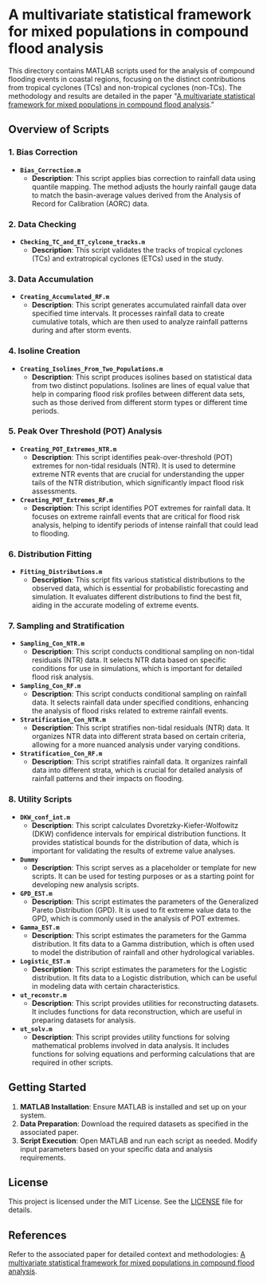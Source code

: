 # A multivariate statistical framework for mixed populations in compound flood analysis

This directory contains MATLAB scripts used for the analysis of compound flooding events in coastal regions, focusing on the distinct contributions from tropical cyclones (TCs) and non-tropical cyclones (non-TCs). The methodology and results are detailed in the paper "[A multivariate statistical framework for mixed populations in compound flood analysis](https://egusphere.copernicus.org/preprints/2024/egusphere-2024-1122)."


## Overview of Scripts

### 1. Bias Correction
- **`Bias_Correction.m`**
  - **Description**: This script applies bias correction to rainfall data using quantile mapping. The method adjusts the hourly rainfall gauge data to match the basin-average values derived from the Analysis of Record for Calibration (AORC) data. 

### 2. Data Checking
- **`Checking_TC_and_ET_cylcone_tracks.m`**
  - **Description**: This script validates the tracks of tropical cyclones (TCs) and extratropical cyclones (ETCs) used in the study. 

### 3. Data Accumulation
- **`Creating_Accumulated_RF.m`**
  - **Description**: This script generates accumulated rainfall data over specified time intervals. It processes rainfall data to create cumulative totals, which are then used to analyze rainfall patterns during and after storm events. 

### 4. Isoline Creation
- **`Creating_Isolines_From_Two_Populations.m`**
  - **Description**: This script produces isolines based on statistical data from two distinct populations. Isolines are lines of equal value that help in comparing flood risk profiles between different data sets, such as those derived from different storm types or different time periods.

### 5. Peak Over Threshold (POT) Analysis
- **`Creating_POT_Extremes_NTR.m`**
  - **Description**: This script identifies peak-over-threshold (POT) extremes for non-tidal residuals (NTR). It is used to determine extreme NTR events that are crucial for understanding the upper tails of the NTR distribution, which significantly impact flood risk assessments.
- **`Creating_POT_Extremes_RF.m`**
  - **Description**: This script identifies POT extremes for rainfall data. It focuses on extreme rainfall events that are critical for flood risk analysis, helping to identify periods of intense rainfall that could lead to flooding.

### 6. Distribution Fitting
- **`Fitting_Distributions.m`**
  - **Description**: This script fits various statistical distributions to the observed data, which is essential for probabilistic forecasting and simulation. It evaluates different distributions to find the best fit, aiding in the accurate modeling of extreme events.

### 7. Sampling and Stratification
- **`Sampling_Con_NTR.m`**
  - **Description**: This script conducts conditional sampling on non-tidal residuals (NTR) data. It selects NTR data based on specific conditions for use in simulations, which is important for detailed flood risk analysis.
- **`Sampling_Con_RF.m`**
  - **Description**: This script conducts conditional sampling on rainfall data. It selects rainfall data under specified conditions, enhancing the analysis of flood risks related to extreme rainfall events.
- **`Stratification_Con_NTR.m`**
  - **Description**: This script stratifies non-tidal residuals (NTR) data. It organizes NTR data into different strata based on certain criteria, allowing for a more nuanced analysis under varying conditions.
- **`Stratification_Con_RF.m`**
  - **Description**: This script stratifies rainfall data. It organizes rainfall data into different strata, which is crucial for detailed analysis of rainfall patterns and their impacts on flooding.

### 8. Utility Scripts
- **`DKW_conf_int.m`**
  - **Description**: This script calculates Dvoretzky-Kiefer-Wolfowitz (DKW) confidence intervals for empirical distribution functions. It provides statistical bounds for the distribution of data, which is important for validating the results of extreme value analyses.
- **`Dummy`**
  - **Description**: This script serves as a placeholder or template for new scripts. It can be used for testing purposes or as a starting point for developing new analysis scripts.
- **`GPD_EST.m`**
  - **Description**: This script estimates the parameters of the Generalized Pareto Distribution (GPD). It is used to fit extreme value data to the GPD, which is commonly used in the analysis of POT extremes.
- **`Gamma_EST.m`**
  - **Description**: This script estimates the parameters for the Gamma distribution. It fits data to a Gamma distribution, which is often used to model the distribution of rainfall and other hydrological variables.
- **`Logistic_EST.m`**
  - **Description**: This script estimates the parameters for the Logistic distribution. It fits data to a Logistic distribution, which can be useful in modeling data with certain characteristics.
- **`ut_reconstr.m`**
  - **Description**: This script provides utilities for reconstructing datasets. It includes functions for data reconstruction, which are useful in preparing datasets for analysis.
- **`ut_solv.m`**
  - **Description**: This script provides utility functions for solving mathematical problems involved in data analysis. It includes functions for solving equations and performing calculations that are required in other scripts.

## Getting Started

1. **MATLAB Installation**: Ensure MATLAB is installed and set up on your system.
2. **Data Preparation**: Download the required datasets as specified in the associated paper.
3. **Script Execution**: Open MATLAB and run each script as needed. Modify input parameters based on your specific data and analysis requirements.


## License

This project is licensed under the MIT License. See the [LICENSE](../LICENSE) file for details.

## References

Refer to the associated paper for detailed context and methodologies: [A multivariate statistical framework for mixed populations in compound flood analysis](https://doi.org/10.5194/egusphere-2024-1122).






